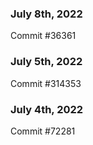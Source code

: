 ### July 8th, 2022

Commit #36361

### July 5th, 2022

Commit #314353


### July 4th, 2022

Commit #72281
